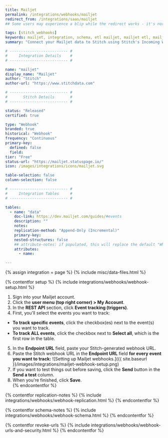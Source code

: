 ```yaml
---
title: Mailjet
permalink: /integrations/webhooks/mailjet
redirect_from: /integrations/saas/mailjet
## Some users may experience a blip while the redirect works - it's normal.

tags: [stitch_webhooks]
keywords: mailjet, integration, schema, etl mailjet, mailjet etl, mailjet schema, stitch webhooks
summary: "Connect your Mailjet data to Stitch using Stitch's Incoming Webhooks integration. In this guide, you'll find setup instructions, info about replication, and the data you can expect to see in your data warehouse."

# -------------------------- #
#     Integration Details    #
# -------------------------- #

name: "mailjet"
display_name: "Mailjet"
author: "Stitch"
author-url: "https://www.stitchdata.com"

# -------------------------- #
#       Stitch Details       #
# -------------------------- #

status: "Released"
certified: true

type: "Webhook"
branded: true
historical: "Webhook"
frequency: "Continuous"
primary-key:
  defined: false
  field: 
tier: "Free"
status-url: "https://mailjet.statuspage.io/"
icon: /images/integrations/icons/mailjet.svg

table-selection: false
column-selection: false

# -------------------------- #
#     Integration Tables     #
# -------------------------- #

tables:
  - name: "data"
    doc-link: https://dev.mailjet.com/guides/#events
    description: ""
    notes: 
    replication-method: "Append-Only (Incremental)"
    primary-key: 
    nested-structures: false
    ## attribute-notes: if populated, this will replace the default "While we try to include everything here..." copy.
    attributes:
      - name: 

---
```

{% assign integration = page %}
{% include misc/data-files.html %}

{% contentfor setup %}
{% include integrations/webhooks/webhook-setup.html %}

1. Sign into your Mailjet account.
2. Click the **user menu (top right corner) > My Account**.
3. In the **REST API** section, click **Event tracking (triggers)**.
4. First, you'll select the events you want to track:
  - **To track specific events**, click the checkbox(es) next to the event(s) you want to track.
  - **To track ALL events**, click the checkbox next to **Select all**, which is the first row in the table.
5. In the **Endpoint URL** field, paste your Stitch-generated webhook URL. 
6. Paste the Stitch webhook URL in the **Endpoint URL** field **for every event you want to track:**
   ![Setting up Mailjet webhooks.]({{ site.baseurl }}/images/integrations/mailjet-webhook-setup.png)
7. If you want to test things out before saving, click the **Send** button in the **Send a test** column.
8. When you're finished, click **Save**.  
{% endcontentfor %}



{% contentfor replication-notes %}
{% include integrations/webhooks/webhook-replication.html %}
{% endcontentfor %}



{% contentfor schema-notes %}
{% include integrations/webhooks/webhook-schema.html %}
{% endcontentfor %}



{% contentfor revoke-urls %}
{% include integrations/webhooks/webhook-urls-and-security.html %}
{% endcontentfor %}